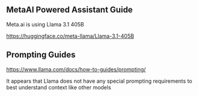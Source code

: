 ## MetaAI Powered Assistant Guide

Meta.ai is using Llama 3.1 405B

https://huggingface.co/meta-llama/Llama-3.1-405B

## Prompting Guides

https://www.llama.com/docs/how-to-guides/prompting/

It appears that Llama does not have any special prompting requirements to best understand context like other models